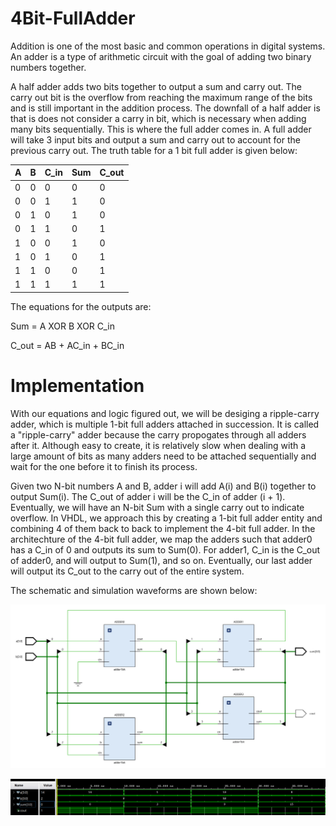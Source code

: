 # 4Bit-FullAdder 

Addition is one of the most basic and common operations in digital systems. An adder is a type of arithmetic circuit with the goal of adding two binary numbers together.

A half adder adds two bits together to output a sum and carry out. The carry out bit is the overflow from reaching the maximum range of the bits and is still important in the addition process. The downfall of a half adder is that is does not consider a carry in bit, which is necessary when adding many bits sequentially. This is where the full adder comes in. A full adder will take 3 input bits and output a sum and carry out to account for the previous carry out. The truth table for a 1 bit full adder is given below:

  | A | B | C_in | Sum | C_out |
  | --- | --- | --- | --- | --- |
  | 0 | 0 | 0 | 0 | 0 |
  | 0 | 0 | 1 | 1 | 0 |
  | 0 | 1 | 0 | 1 | 0 |
  | 0 | 1 | 1 | 0 | 1 |
  | 1 | 0 | 0 | 1 | 0 |
  | 1 | 0 | 1 | 0 | 1 |
  | 1 | 1 | 0 | 0 | 1 |
  | 1 | 1 | 1 | 1 | 1 |

The equations for the outputs are:

  Sum = A XOR B XOR C_in
  
  C_out = AB + AC_in + BC_in

# Implementation

With our equations and logic figured out, we will be desiging a ripple-carry adder, which is multiple 1-bit full adders attached in succession. It is called a "ripple-carry" adder because the carry propogates through all adders after it. Although easy to create, it is relatively slow when dealing with a large amount of bits as many adders need to be attached sequentially and wait for the one before it to finish its process.

Given two N-bit numbers A and B, adder i will add A(i) and B(i) together to output Sum(i). The C_out of adder i will be the C_in of adder (i + 1). Eventually, we will have an N-bit Sum with a single carry out to indicate overflow. In VHDL, we approach this by creating a 1-bit full adder entity and combining 4 of them back to back to implement the 4-bit full adder. In the architechture of the 4-bit full adder, we map the adders such that adder0 has a C_in of 0 and outputs its sum to Sum(0). For adder1, C_in is the C_out of adder0, and will output to Sum(1), and so on. Eventually, our last adder will output its C_out to the carry out of the entire system.

The schematic and simulation waveforms are shown below:

![schematic](./imgs/schematic.png)

![waveform](./imgs/waveform.png)
